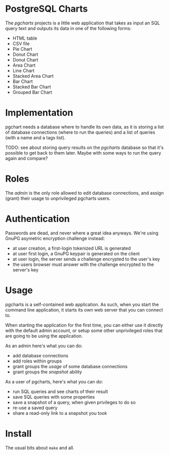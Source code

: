 # PostgreSQL Charts

The *pgcharts* projects is a little web application that takes as input an
SQL query text and outputs its data in one of the following forms:

  - HTML table
  - CSV file
  - Pie Chart
  - Donut Chart
  - Donut Chart
  - Area Chart
  - Line Chart
  - Stacked Area Chart
  - Bar Chart
  - Stacked Bar Chart
  - Grouped Bar Chart
  
# Implementation

pgchart needs a database where to handle its own data, as it is storing a
list of database connections (where to run the queries) and a list of
queries (with a name and a tags list).

TODO: see about storing query results on the *pgcharts* database so that
      it's possible to get back to them later. Maybe with some ways to run
      the query again and compare?

# Roles

The *admin* is the only role allowed to edit database connections, and
assign (grant) their usage to unprivileged pgcharts users.

# Authentication

Passwords are dead, and never where a great idea anyways. We're using GnuPG
asymetric encryption challenge instead:

  - at user creation, a first-login tokenized URL is generated
  - at user first login, a GnuPG keypair is generated on the client
  - at user login, the server sends a challenge encrypted to the user's key
  - the users browser must answer with the challenge encrypted to the server's key

# Usage

pgcharts is a self-contained web application. As such, when you start the
command line application, it starts its own web server that you can connect
to.

When starting the application for the first time, you can either use it
directly with the default admin account, or setup some other unprivileged
roles that are going to be using the application.

As an admin here's what you can do:

  - add database connections
  - add roles within groups
  - grant groups the *usage* of some database connections
  - grant groups the *snapshot* ability
  
As a user of pgcharts, here's what you can do:

  - run SQL queries and see charts of their result
  - save SQL queries with some properties
  - save a snapshot of a query, when given privileges to do so
  - re-use a saved query
  - share a read-only link to a snapshot you took

# Install

The usual bits about `make` and all.
